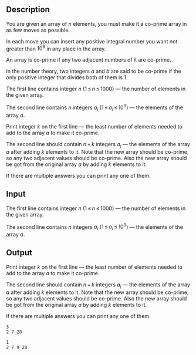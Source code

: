 ## Description

<div><p>You are given an array of <span class="tex-span"><i>n</i></span> elements, you must make it a co-prime array in as few moves as possible.</p><p>In each move you can insert any positive integral number you want not greater than <span class="tex-span">10<sup class="upper-index">9</sup></span> in any place in the array.</p><p>An array is co-prime if any two adjacent numbers of it are co-prime.</p><p>In the number theory, two integers <span class="tex-span"><i>a</i></span> and <span class="tex-span"><i>b</i></span> are said to be co-prime if the only positive integer that divides both of them is <span class="tex-span">1</span>.</p></div><div class="input-specification"><p>The first line contains integer <span class="tex-span"><i>n</i></span> (<span class="tex-span">1 ≤ <i>n</i> ≤ 1000</span>) — the number of elements in the given array.</p><p>The second line contains <span class="tex-span"><i>n</i></span> integers <span class="tex-span"><i>a</i><sub class="lower-index"><i>i</i></sub></span> (<span class="tex-span">1 ≤ <i>a</i><sub class="lower-index"><i>i</i></sub> ≤ 10<sup class="upper-index">9</sup></span>) — the elements of the array <span class="tex-span"><i>a</i></span>.</p></div><div class="output-specification"><p>Print integer <span class="tex-span"><i>k</i></span> on the first line — the least number of elements needed to add to the array <span class="tex-span"><i>a</i></span> to make it co-prime.</p><p>The second line should contain <span class="tex-span"><i>n</i> + <i>k</i></span> integers <span class="tex-span"><i>a</i><sub class="lower-index"><i>j</i></sub></span> — the elements of the array <span class="tex-span"><i>a</i></span> after adding <span class="tex-span"><i>k</i></span> elements to it. Note that the new array should be co-prime, so any two adjacent values should be co-prime. Also the new array should be got from the original array <span class="tex-span"><i>a</i></span> by adding <span class="tex-span"><i>k</i></span> elements to it.</p><p>If there are multiple answers you can print any one of them.</p></div>

## Input

<p>The first line contains integer <span class="tex-span"><i>n</i></span> (<span class="tex-span">1 ≤ <i>n</i> ≤ 1000</span>) — the number of elements in the given array.</p><p>The second line contains <span class="tex-span"><i>n</i></span> integers <span class="tex-span"><i>a</i><sub class="lower-index"><i>i</i></sub></span> (<span class="tex-span">1 ≤ <i>a</i><sub class="lower-index"><i>i</i></sub> ≤ 10<sup class="upper-index">9</sup></span>) — the elements of the array <span class="tex-span"><i>a</i></span>.</p>

## Output

<p>Print integer <span class="tex-span"><i>k</i></span> on the first line — the least number of elements needed to add to the array <span class="tex-span"><i>a</i></span> to make it co-prime.</p><p>The second line should contain <span class="tex-span"><i>n</i> + <i>k</i></span> integers <span class="tex-span"><i>a</i><sub class="lower-index"><i>j</i></sub></span> — the elements of the array <span class="tex-span"><i>a</i></span> after adding <span class="tex-span"><i>k</i></span> elements to it. Note that the new array should be co-prime, so any two adjacent values should be co-prime. Also the new array should be got from the original array <span class="tex-span"><i>a</i></span> by adding <span class="tex-span"><i>k</i></span> elements to it.</p><p>If there are multiple answers you can print any one of them.</p>





```input1
3
2 7 28

```




```output1
1
2 7 9 28

```


